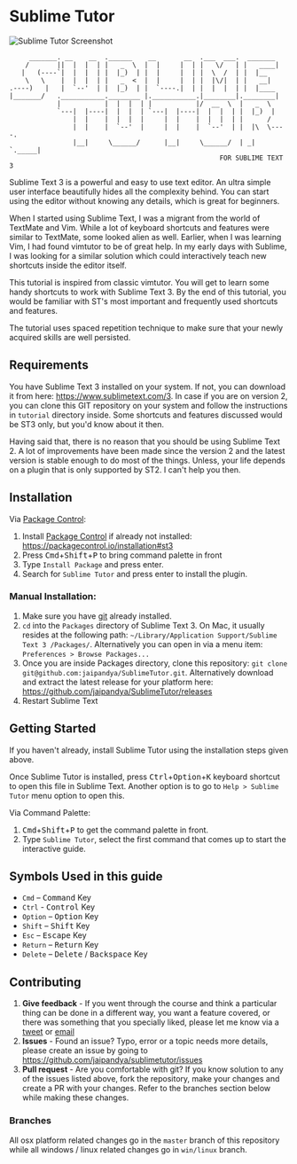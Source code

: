 Sublime Tutor
==============

![Sublime Tutor Screenshot](https://raw.githubusercontent.com/jaipandya/SublimeTutor/gh-pages/images/screenshots/sublimetutor1.jpg)

         _______. __    __  .______    __       __  .___  ___.  _______    
        /       ||  |  |  | |   _  \  |  |     |  | |   \/   | |   ____|   
       |   (----`|  |  |  | |  |_)  | |  |     |  | |  \  /  | |  |__      
        \   \    |  |  |  | |   _  <  |  |     |  | |  |\/|  | |   __|     
    .----)   |   |  `--'  | |  |_)  | |  `----.|  | |  |  |  | |  |____    
    |_______/   .___________.________ |.___________.|________|.________|   
                |           |  |  |  | |           |/  __  \  |   _  \     
                `---|  |----|  |  |  | `---|  |----|  |  |  | |  |_)  |    
                    |  |    |  |  |  |     |  |    |  |  |  | |      /     
                    |  |    |  `--'  |     |  |    |  `--'  | |  |\  \----.
                    |__|     \______/      |__|     \______/  | _| `._____|
                                                         FOR SUBLIME TEXT 3         

Sublime Text 3 is a powerful and easy to use text editor. An ultra simple user
interface beautifully hides all the complexity behind. You can start using the
editor without knowing any details, which is great for beginners.

When I started using Sublime Text, I was a migrant from the world of TextMate
and Vim. While a lot of keyboard shortcuts and features were similar to
TextMate, some looked alien as well. Earlier, when I was learning Vim, I had
found vimtutor to be of great help. In my early days with Sublime, I was
looking for a similar solution which could interactively teach new shortcuts 
inside the editor itself.

This tutorial is inspired from classic vimtutor. You will get to learn
some handy shortcuts to work with Sublime Text 3. By the end of this tutorial,
you would be familiar with ST's most important and frequently used shortcuts 
and features.

The tutorial uses spaced repetition technique to make sure that your newly 
acquired skills are well persisted.

Requirements
-------------

You have Sublime Text 3 installed on your system. If not, you can download it
from here: https://www.sublimetext.com/3. In case if you are on version 2, you
can clone this GIT repository on your system and follow the instructions in
`tutorial` directory inside. Some shortcuts and features discussed would be
ST3 only, but you'd know about it then.

Having said that, there is no reason that you should be using Sublime Text 2. A
lot of improvements have been made since the version 2 and the latest version
is stable enough to do most of the things. Unless, your life depends on a plugin
that is only supported by ST2. I can't help you then.

Installation
-------------

Via [Package Control](https://Sublime.wbond.net/):

1. Install [Package Control](https://Sublime.wbond.net/) if already not installed:
   https://packagecontrol.io/installation#st3
2. Press <kbd>Cmd</kbd>+<kbd>Shift</kbd>+<kbd>P</kbd> to bring command palette
   in front
3. Type `Install Package` and press enter.
4. Search for `Sublime Tutor` and press enter to install the plugin.


### Manual Installation:

1. Make sure you have [git][1] already installed.
2. `cd` into the `Packages` directory of Sublime Text 3. On Mac, it usually 
   resides at the following path: `~/Library/Application Support/Sublime Text 3
   /Packages/`. Alternatively you can open in via a menu item:
   `Preferences > Browse Packages...`
3. Once you are inside Packages directory, clone this repository:
   `git clone git@github.com:jaipandya/SublimeTutor.git`. Alternatively download and
   extract the latest release for your platform here:
   https://github.com/jaipandya/SublimeTutor/releases
4. Restart Sublime Text


Getting Started
----------------

If you haven't already, install Sublime Tutor using the installation steps
given above.

Once Sublime Tutor is installed, press <kbd>Ctrl</kbd>+<kbd>Option</kbd>+<kbd>K</kbd>
keyboard shortcut to open this file in Sublime Text. Another option is to go to 
`Help > Sublime Tutor` menu option to open this.

Via Command Palette:

1. <kbd>Cmd</kbd>+<kbd>Shift</kbd>+<kbd>P</kbd> to get the command palette in
   front.
2. Type `Sublime Tutor`, select the first command that comes up to start the
   interactive guide.


Symbols Used in this guide
---------------------------

* `Cmd` – <kbd>Command</kbd> Key
* `Ctrl` - <kbd>Control</kbd> Key
* `Option` – <kbd>Option</kbd> Key
* `Shift` – <kbd>Shift</kbd> Key
* `Esc` – <kbd>Escape</kbd> Key
* `Return` – <kbd>Return</kbd> Key
* `Delete` – <kbd>Delete</kbd> / <kbd>Backspace</kbd> Key

[1]: https://git-scm.com/ "Git is a version control system"


Contributing
-------------

1. **Give feedback** -
   If you went through the course and think a particular thing can be done in
   a different way, you want a feature covered, or there was something that you
   specially liked, please let me know via a
   [tweet](https://twitter.com/jaipandya/) or
   [email](mailto:hello@jai.im?Subject=Feedback%20On%20Sublime%20Tutor)
2. **Issues** -
   Found an issue? Typo, error or a topic needs more details, please create an
   issue by going to https://github.com/jaipandya/sublimetutor/issues
2. **Pull request** -
   Are you comfortable with git? If you know solution to any of the issues
   listed above, fork the repository, make your changes and create a PR with
   your changes. Refer to the branches section below while making these changes.

### Branches

All osx platform related changes go in the `master` branch of this repository
while all windows / linux related changes go in `win/linux` branch.
